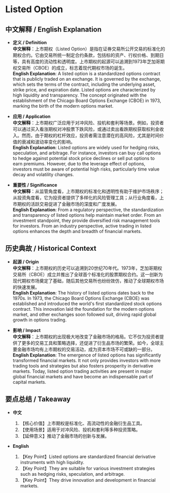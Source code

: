 # Listed Option

## 中文解释 / English Explanation

* **定义 / Definition**  
  **中文解释**：上市期权（Listed Option）是指在证券交易所公开交易的标准化的期权合约。它由交易所统一制定合约条款，包括标的资产、行权价格、到期日等，具有高度的流动性和透明度。上市期权的起源可以追溯到1973年芝加哥期权交易所（CBOE）的成立，标志着现代期权市场的诞生。  
  **English Explanation**: A listed option is a standardized options contract that is publicly traded on an exchange. It is governed by the exchange, which sets the terms of the contract, including the underlying asset, strike price, and expiration date. Listed options are characterized by high liquidity and transparency. The concept originated with the establishment of the Chicago Board Options Exchange (CBOE) in 1973, marking the birth of the modern options market.

* **应用 / Application**  
  **中文解释**：上市期权广泛应用于对冲风险、投机和套利等场景。例如，投资者可以通过买入看涨期权对冲股票下跌风险，或通过卖出看跌期权获取权利金收入。然而，由于期权的杠杆效应，投资者需注意潜在的高风险，尤其是时间价值的衰减和波动率变化的影响。  
  **English Explanation**: Listed options are widely used for hedging risks, speculation, and arbitrage. For instance, investors can buy call options to hedge against potential stock price declines or sell put options to earn premiums. However, due to the leverage effect of options, investors must be aware of potential high risks, particularly time value decay and volatility changes.

* **重要性 / Significance**  
  **中文解释**：从监管角度看，上市期权的标准化和透明性有助于维护市场秩序；从投资角度看，它为投资者提供了多样化的风险管理工具；从行业角度看，上市期权的活跃交易促进了金融市场的深度和广度发展。  
  **English Explanation**: From a regulatory perspective, the standardization and transparency of listed options help maintain market order. From an investment standpoint, they provide diversified risk management tools for investors. From an industry perspective, active trading in listed options enhances the depth and breadth of financial markets.

## 历史典故 / Historical Context

* **起源 / Origin**  
  **中文解释**：上市期权的历史可以追溯到20世纪70年代。1973年，芝加哥期权交易所（CBOE）成立并推出了全球首个标准化的股票期权合约。这一创新为现代期权市场奠定了基础，随后其他交易所也纷纷效仿，推动了全球期权市场的快速发展。  
  **English Explanation**: The history of listed options dates back to the 1970s. In 1973, the Chicago Board Options Exchange (CBOE) was established and introduced the world's first standardized stock options contract. This innovation laid the foundation for the modern options market, and other exchanges soon followed suit, driving rapid global growth in options trading.

* **影响 / Impact**  
  **中文解释**：上市期权的出现极大地改变了金融市场的格局。它不仅为投资者提供了更多的交易工具和策略选择，还促进了衍生品市场的繁荣。如今，全球主要金融市场均有上市期权的交易活动，成为资本市场不可或缺的一部分。  
  **English Explanation**: The emergence of listed options has significantly transformed financial markets. It not only provides investors with more trading tools and strategies but also fosters prosperity in derivative markets. Today, listed option trading activities are present in major global financial markets and have become an indispensable part of capital markets.

## 要点总结 / Takeaway

* **中文**  
  1. 【核心价值】上市期权是标准化、高流动性的金融衍生品工具。
  2. 【使用场景】适用于对冲风险、投机和套利等多种投资策略。
  3. 【延伸意义】推动了金融市场的创新与发展。

* **English**  
  1. 【Key Point】Listed options are standardized financial derivative instruments with high liquidity.
  2. 【Key Point】They are suitable for various investment strategies such as hedging risks, speculation, and arbitrage.
  3. 【Key Point】They drive innovation and development in financial markets.